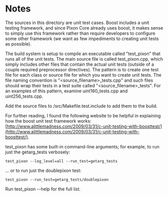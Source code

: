 # Notes
The sources in this directory are unit test cases.  Boost includes a
unit testing framework, and since Pixon Core already uses boost, it makes
sense to simply use this framework rather than require developers to
configure some other framework (we want as few impediments to creating
unit tests as possible).

The build system is setup to compile an executable called "test_pixon"
that runs all of the unit tests.  The main source file is called
test_pixon.cpp, which simply includes other files that contain the
actual unit tests (outside of a couple required preprocessor
directives).  The pattern is to create one test file for each class or
source file for which you want to create unit tests.  The file naming
convention is "<source_filename>_tests.cpp" and such files should wrap
their tests in a test suite called "<source_filename>_tests".  For an
examples of this pattern, examine uint160_tests.cpp and
uint256_tests.cpp.

Add the source files to /src/Makefile.test.include to add them to the build.

For further reading, I found the following website to be helpful in
explaining how the boost unit test framework works:
[http://www.alittlemadness.com/2009/03/31/c-unit-testing-with-boosttest/](http://www.alittlemadness.com/2009/03/31/c-unit-testing-with-boosttest/).

test_pixon has some built-in command-line arguments; for
example, to run just the getarg_tests verbosely:

    test_pixon --log_level=all --run_test=getarg_tests

... or to run just the doublepixon test:

    test_pixon --run_test=getarg_tests/doublepixon

Run  test_pixon --help   for the full list.

